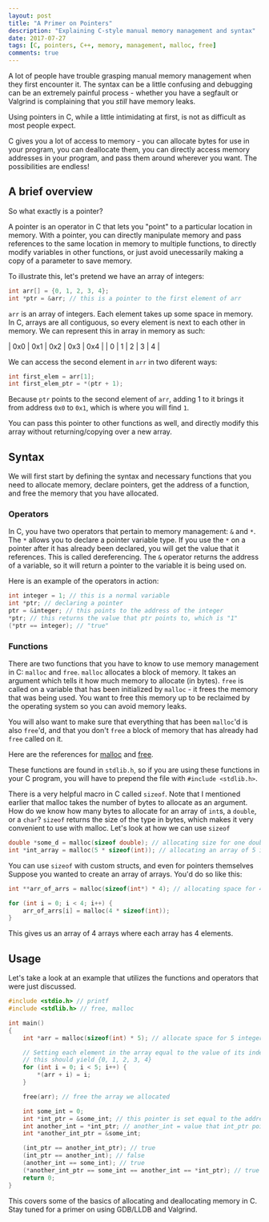 ```yaml
---
layout: post
title: "A Primer on Pointers"
description: "Explaining C-style manual memory management and syntax"
date: 2017-07-27
tags: [C, pointers, C++, memory, management, malloc, free]
comments: true
---
```


A lot of people have trouble grasping manual memory management when they first
encounter it. The syntax can be a little confusing and debugging can be
an extremely painful process - whether you have a segfault or Valgrind is
complaining that you *still* have memory leaks.

Using pointers in C, while a little intimidating at first, is not as difficult
as most people expect.

C gives you a lot of access to memory - you can allocate bytes for use in
your program, you can deallocate them, you can directly access
memory addresses in your program, and pass them around wherever you want.
The possibilities are endless!

## A brief overview

So what exactly is a pointer?

A pointer is an operator in C that lets you "point" to a particular location in
memory. With a pointer, you can directly manipulate memory and pass references
to the same location in memory to multiple functions, to directly modify variables
in other functions, or just avoid unecessarily
making a copy of a parameter to save memory.

To illustrate this, let's pretend we have an array of integers:

```c
int arr[] = {0, 1, 2, 3, 4};
int *ptr = &arr; // this is a pointer to the first element of arr
```

`arr` is an array of integers. Each element takes up some space in memory.
In C, arrays are all contiguous, so every element is next to each other
in memory. We can represent this in array in memory as such:

| 0x0 | 0x1 | 0x2 | 0x3 | 0x4 |
| 0   | 1   | 2   | 3   | 4   |

We can access the second element in `arr` in two diferent ways:

```c
int first_elem = arr[1];
int first_elem_ptr = *(ptr + 1);
```

Because `ptr` points to the second element of `arr`, adding 1 to it brings it from
address `0x0` to `0x1`, which is where you will find `1`.

You can pass this pointer to other functions as well, and directly modify
this array without returning/copying over a new array.

## Syntax

We will first start by defining the syntax and necessary functions that
you need to allocate memory, declare pointers, get the address of a
function, and free the memory that you have allocated.

### Operators

In C, you have two operators that pertain to memory management: `&` and `*`.
The `*` allows you to declare a pointer variable type. If you use the `*` on
a pointer after it has already been declared, you will get the value that it
references. This is called dereferencing. The `&` operator returns the address
of a variable, so it will return a pointer to the variable it is being used on.

Here is an example of the operators in action:

```c
int integer = 1; // this is a normal variable
int *ptr; // declaring a pointer
ptr = &integer; // this points to the address of the integer
*ptr; // this returns the value that ptr points to, which is "1"
(*ptr == integer); // "true"
```

### Functions

There are two functions that you have to know to use memory management in C:
`malloc` and `free`. `malloc` allocates a block of memory. It takes an
argument which tells it how much memory to allocate (in bytes).
`free` is called on a variable that has been initialized by `malloc` -
it frees the memory that was being used. You want to free this memory
up to be reclaimed by the operating system so you can avoid memory
leaks.

You will also want to make sure that everything that has been `malloc`'d
is also `free`'d, and that you don't `free` a block of memory that has
already had `free` called on it.

Here are the references for [malloc](https://www.gnu.org/software/libc/manual/html_node/Basic-Allocation.html)
and [free](http://en.cppreference.com/w/c/memory/free).

These functions are found in `stdlib.h`, so if you are using these
functions in your C program, you will have to prepend the file with
`#include <stdlib.h>`.

There is a very helpful macro in C called `sizeof`. Note that I mentioned
earlier that malloc takes the number of bytes to allocate as an argument.
How do we know how many bytes to allocate for an array of `int`s,
a `double`, or a `char`? `sizeof` returns the size of the type in bytes,
which makes it very convenient to use with malloc. Let's look at how we
can use `sizeof`

```c
double *some_d = malloc(sizeof double); // allocating size for one double
int *int_array = malloc(5 * sizeof(int)); // allocating an array of 5 integers
```

You can use `sizeof` with custom structs, and even for pointers themselves
Suppose you wanted to create an array of arrays. You'd do so like this:

```c
int **arr_of_arrs = malloc(sizeof(int*) * 4); // allocating space for 4 arrays

for (int i = 0; i < 4; i++) {
    arr_of_arrs[i] = malloc(4 * sizeof(int));
}
```

This gives us an array of 4 arrays where each array has 4 elements.

## Usage

Let's take a look at an example that utilizes the functions and operators that
were just discussed.

```c
#include <stdio.h> // printf
#include <stdlib.h> // free, malloc

int main()
{
    int *arr = malloc(sizeof(int) * 5); // allocate space for 5 integers

    // Setting each element in the array equal to the value of its index
    // this should yield {0, 1, 2, 3, 4}
    for (int i = 0; i < 5; i++) {
        *(arr + i) = i;
    }

    free(arr); // free the array we allocated

    int some_int = 0;
    int *int_ptr = &some_int; // this pointer is set equal to the address of some_int
    int another_int = *int_ptr; // another_int = value that int_ptr points to
    int *another_int_ptr = &some_int;

    (int_ptr == another_int_ptr); // true
    (int_ptr == another_int); // false
    (another_int == some_int); // true
    (*another_int_ptr == some_int == another_int == *int_ptr); // true
    return 0;
}
```

This covers some of the basics of allocating and deallocating memory in C.
Stay tuned for a primer on using GDB/LLDB and Valgrind.

